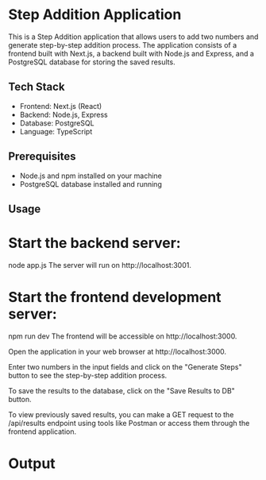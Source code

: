 # Step Addition Application

This is a Step Addition application that allows users to add two numbers and generate step-by-step addition process. The application consists of a frontend built with Next.js, a backend built with Node.js and Express, and a PostgreSQL database for storing the saved results.

## Tech Stack

- Frontend: Next.js (React)
- Backend: Node.js, Express
- Database: PostgreSQL
- Language: TypeScript

## Prerequisites

- Node.js and npm installed on your machine
- PostgreSQL database installed and running

## Usage

# Start the backend server:
node app.js
The server will run on http://localhost:3001.

# Start the frontend development server:

npm run dev
The frontend will be accessible on http://localhost:3000.

Open the application in your web browser at http://localhost:3000.

Enter two numbers in the input fields and click on the "Generate Steps" button to see the step-by-step addition process.

To save the results to the database, click on the "Save Results to DB" button.

To view previously saved results, you can make a GET request to the /api/results endpoint using tools like Postman or access them through the frontend application.


# Output